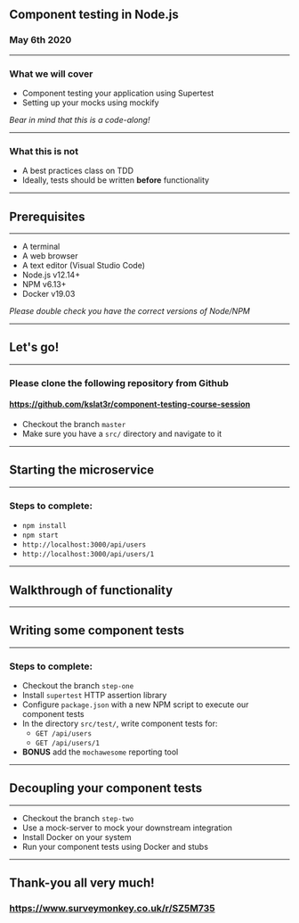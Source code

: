 ## Component testing in Node.js

### May 6th 2020

---

### What we will cover

* Component testing your application using Supertest
* Setting up your mocks using mockify

*Bear in mind that this is a code-along!*

---

### What this is not

* A best practices class on TDD
* Ideally, tests should be written **before** functionality

---

## Prerequisites

---

* A terminal
* A web browser
* A text editor (Visual Studio Code)
* Node.js v12.14+
* NPM v6.13+
* Docker v19.03

*Please double check you have the correct versions of Node/NPM*

---

## Let's go!

---

### Please clone the following repository from Github

#### https://github.com/kslat3r/component-testing-course-session

* Checkout the branch `master`
* Make sure you have a `src/` directory and navigate to it

---

## Starting the microservice

---

### Steps to complete:

* `npm install`
* `npm start`
* `http://localhost:3000/api/users`
* `http://localhost:3000/api/users/1`

---

## Walkthrough of functionality

---

## Writing some component tests

---

### Steps to complete:

* Checkout the branch `step-one`
* Install `supertest` HTTP assertion library
* Configure `package.json` with a new NPM script to execute our component tests
* In the directory `src/test/`, write component tests for:
  * `GET /api/users`
  * `GET /api/users/1`
* **BONUS** add the `mochawesome` reporting tool

---

## Decoupling your component tests

---

* Checkout the branch `step-two`
* Use a mock-server to mock your downstream integration
* Install Docker on your system
* Run your component tests using Docker and stubs

---

## Thank-you all very much!

### https://www.surveymonkey.co.uk/r/SZ5M735
